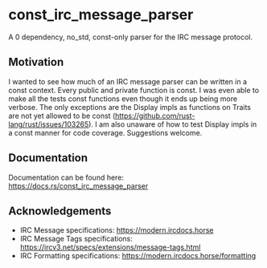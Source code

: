 # const_irc_message_parser
A 0 dependency, no_std, const-only parser for the IRC message protocol.

## Motivation
I wanted to see how much of an IRC message parser can be written in a const context.
Every public and private function is const.
I was even able to make all the tests const functions even though it ends up being more verbose.
The only exceptions are the Display impls as functions on Traits are not yet allowed to be const (https://github.com/rust-lang/rust/issues/103265).
I am also unaware of how to test Display impls in a const manner for code coverage. Suggestions welcome.

## Documentation
Documentation can be found here: https://docs.rs/const_irc_message_parser

## Acknowledgements
- IRC Message specifications: https://modern.ircdocs.horse
- IRC Message Tags specifications: https://ircv3.net/specs/extensions/message-tags.html
- IRC Formatting specifications: https://modern.ircdocs.horse/formatting
